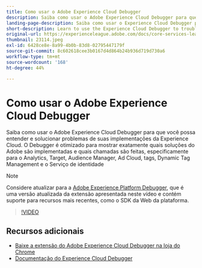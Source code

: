```yaml
---
title: Como usar o Adobe Experience Cloud Debugger
description: Saiba como usar o Adobe Experience Cloud Debugger para que você possa entender e solucionar problemas de suas implementações da Experience Cloud.
landing-page-description: Saiba como usar o Experience Cloud Debugger para solucionar problemas de suas implementações. Entenda quais soluções da Adobe estão implementadas e quais chamadas elas estão fazendo.
short-description: Learn to use the Experience Cloud Debugger to troubleshoot your implementations. Understand what Adobe solutions are implemented and what calls they're making.
original-url: https://experienceleague.adobe.com/docs/core-services-learn/tutorials/debugger/use-the-experience-cloud-debugger.html
thumbnail: 23114.jpeg
exl-id: 6428ce8e-8a99-4b0b-83d8-02795447179f
source-git-commit: 8c602618cee3b0167d4d864b24b936d719d730a6
workflow-type: tm+mt
source-wordcount: '168'
ht-degree: 44%

---
```


# Como usar o Adobe Experience Cloud Debugger

Saiba como usar o Adobe Experience Cloud Debugger para que você possa entender e solucionar problemas de suas implementações da Experience Cloud. O Debugger é otimizado para mostrar exatamente quais soluções do Adobe são implementadas e quais chamadas são feitas, especificamente para o Analytics, Target, Audience Manager, Ad Cloud, tags, Dynamic Tag Management e o Serviço de identidade

>[!NOTE]
>
>Considere atualizar para a [Adobe Experience Platform Debugger](../overview.md), que é uma versão atualizada da extensão apresentada neste vídeo e contém suporte para recursos mais recentes, como o SDK da Web da plataforma.


>[!VIDEO](https://video.tv.adobe.com/v/23064/?quality=12)

## Recursos adicionais

* [Baixe a extensão do Adobe Experience Cloud Debugger na loja do Chrome](https://chrome.google.com/webstore/detail/adobe-experience-cloud-de/ocdmogmohccmeicdhlhhgepeaijenapj)
* [Documentação do Experience Cloud Debugger](https://docs.adobe.com/content/help/pt-BR/experience-cloud/user-guides/home.translate.html)
